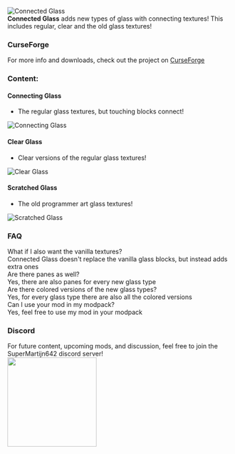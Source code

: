 ![Connected Glass](https://imgur.com/9HhMKLg.png)  
**Connected Glass** adds new types of glass with connecting textures! This includes regular, clear and the old glass textures!

### CurseForge
For more info and downloads, check out the project on [CurseForge](https://www.curseforge.com/minecraft/mc-mods/connected-glass)

### Content:

#### Connecting Glass
- The regular glass textures, but touching blocks connect!  

![Connecting Glass](https://imgur.com/YUeq5yG.png)

#### Clear Glass
- Clear versions of the regular glass textures!  

![Clear Glass](https://imgur.com/tBFyFOW.png)

#### Scratched Glass
- The old programmer art glass textures!  

![Scratched Glass](https://imgur.com/SPgoOZY.png)

### FAQ
What if I also want the vanilla textures?  
Connected Glass doesn't replace the vanilla glass blocks, but instead adds extra ones  
Are there panes as well?  
Yes, there are also panes for every new glass type  
Are there colored versions of the new glass types?  
Yes, for every glass type there are also all the colored versions  
Can I use your mod in my modpack?  
Yes, feel free to use my mod in your modpack

### Discord
For future content, upcoming mods, and discussion, feel free to join the SuperMartijn642 discord server!  
[<img width='200' src='https://snrclan.com/wp-content/uploads/2020/02/join-discord-png-13.png'>](https://discord.gg/QEbGyUYB2e)
